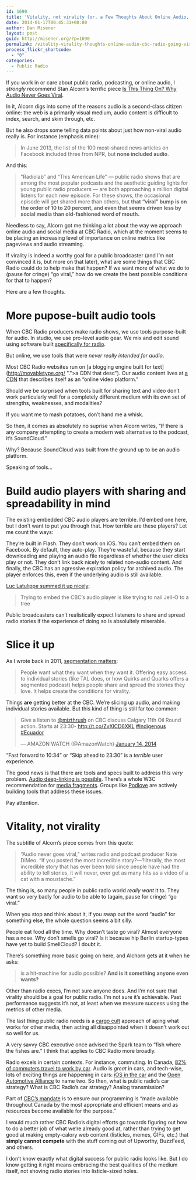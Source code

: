 ```yaml
---
id: 1690
title: 'Vitality, not virality (or, a Few Thoughts About Online Audio, CBC Radio, and &#8220;Going Viral&#8221;)'
date: 2014-01-17T00:45:31+00:00
author: Dan Misener
layout: post
guid: http://misener.org/?p=1690
permalink: /vitality-virality-thoughts-online-audio-cbc-radio-going-viral/
process_flickr_shortcode:
  - "0"
categories:
  - Public Radio
---
```

If you work in or care about public radio, podcasting, or online audio, I _strongly_ recommend Stan Alcorn&#8217;s terrific piece [Is This Thing On? Why Audio Never Goes Viral](http://digg.com/originals/why-audio-never-goes-viral).

In it, Alcorn digs into some of the reasons audio is a second-class citizen online: the web is a primarily visual medium, audio content is difficult to index, search, and skim through, etc.

But he also drops some telling data points about just how non-viral audio really is. For instance (emphasis mine):

> In June 2013, the list of the 100 most-shared news articles on Facebook included three from NPR, but **none included audio**.

And this:

> “Radiolab” and “This American Life” — public radio shows that are among the most popular podcasts and the aesthetic guiding lights for young public radio producers — are both approaching a million digital listens for each new episode. For these shows, the occasional episode will get shared more than others, but **that “viral” bump is on the order of 10 to 20 percent, and even that seems driven less by social media than old-fashioned word of mouth.**

Needless to say, Alcorn got me thinking a lot about the way we approach online audio and social media at CBC Radio, which at the moment seems to be placing an increasing level of importance on online metrics like pageviews and audio streaming.

If virality is indeed a worthy goal for a public broadcaster (and I&#8217;m not convinced it is, but more on that later), what are some things that CBC Radio could do to help make that happen? If we want more of what we do to (pause for cringe) &#8220;go viral,&#8221; how do we create the best possible conditions for that to happen?

Here are a few thoughts.

# More pupose-built audio tools

When CBC Radio producers make radio shows, we use tools purpose-built for audio. In studio, we use pro-level audio gear. We mix and edit sound using software built [specifically for radio](http://www.dalet.com/radio-suite).

But online, we use tools that were _never really intended for audio_.

Most CBC Radio websites run on [a blogging engine built for text](http://movabletype.org/ ".">a CDN</a> that desc"). Our audio content lives at [a CDN](http://theplatform.com/ "online video platform.") that describes itself as an &#8220;online video platform.&#8221;

Should we be surprised when tools built for sharing text and video don&#8217;t work particularly well for a completely different medium with its own set of strengths, weaknesses, and modalities?

If you want me to mash potatoes, don&#8217;t hand me a whisk.

So then, it comes as absolutely no suprise when Alcorn writes, &#8220;If there is any company attempting to create a modern web alternative to the podcast, it’s SoundCloud.&#8221;

Why? Because SoundCloud was built from the ground up to be an audio platform.

Speaking of tools&#8230;

# Build audio players with sharing and spreadability in mind

The existing embedded CBC audio players are terrible. I&#8217;d embed one here, but I don&#8217;t want to put you through that. How terrible are these players? Let me count the ways:

They&#8217;re built in Flash. They don&#8217;t work on iOS. You can&#8217;t embed them on Facebook. By default, they auto-play. They&#8217;re wasteful, because they start downloading and playing an audio file regardless of whether the user clicks play or not. They don&#8217;t link back nicely to related non-audio content. And finally, the CBC has an agressive expiration policy for archived audio. The player enforces this, even if the underlying audio is still available.

[Luc Latulippe summed it up nicely](http://blog.drawn.ca/post/26632379737/yesterday-on-cbcs-q-jian-ghomeshi-interviewed):

> Trying to embed the CBC’s audio player is like trying to nail Jell-O to a tree

Public broadcasters can&#8217;t realistically expect listeners to share and spread radio stories if the experience of doing so is absolultely miserable.

# Slice it up

As I wrote back in 2011, [segmentation matters](http://misener.org/segmentation-matters/):

> People want what they want when they want it. Offering easy access to individual stories (like TAL does, or how Quirks and Quarks offers a segmented podcast) helps people share and spread the stories they love. It helps create the conditions for virality.

Things **are** getting better at the CBC. We&#8217;re slicing up audio, and making individual stories available. But this kind of thing is still far too common:

<blockquote class="twitter-tweet" lang="en">
  <p>
    Give a listen to <a href="https://twitter.com/mizthrush">@mizthrush</a> on CBC discuss Calgary 11th Oil Round action. Starts at 23:30- <a href="http://t.co/ZvXlCD6XKL">http://t.co/ZvXlCD6XKL</a> <a href="https://twitter.com/search?q=%23Indigenous&src=hash">#Indigenous</a> <a href="https://twitter.com/search?q=%23Ecuador&src=hash">#Ecuador</a>
  </p>
  
  <p>
    &mdash; AMAZON WATCH (@AmazonWatch) <a href="https://twitter.com/AmazonWatch/statuses/423160355612020736">January 14, 2014</a>
  </p>
</blockquote>



&#8220;Fast forward to 10:34&#8221; or &#8220;Skip ahead to 23:30&#8221; is a _terrible_ user experience.

The good news is that there are tools and specs built to address this _very_ problem. [Audio deep-linking is possible](http://davatron5000.github.io/TimeJump/). There&#8217;s a whole W3C recommendation for [media fragments](http://www.w3.org/TR/media-frags/). Groups like [Podlove](http://podlove.org/) are actively building tools that address these issues.

Pay attention.

# Vitality, not virality

The subtitle of Alcorn&#8217;s piece comes from this quote:

> “Audio never goes viral,” writes radio and podcast producer Nate DiMeo. “If you posted the most incredible story?—?literally, the most incredible story that has ever been told since people have had the ability to tell stories, it will never, ever get as many hits as a video of a cat with a moustache.”

The thing is, so many people in public radio world _really want_ it to. They want so very badly for audio to be able to (again, pause for cringe) &#8220;go viral.&#8221;

When you stop and think about it, if you swap out the word &#8220;audio&#8221; for something else, the whole question seems a bit silly.

People eat food all the time. Why doesn&#8217;t taste go viral? Almost everyone has a nose. Why don&#8217;t smells go viral? Is it because hip Berlin startup-types have yet to build SmellCloud? I doubt it.

There&#8217;s something more basic going on here, and Alchorn gets at it when he asks:

> is a hit-machine for audio possible? **And is it something anyone even wants?**

Other than radio execs, I&#8217;m not sure anyone does. And I&#8217;m not sure that virality should be a goal for public radio. I&#8217;m not sure it&#8217;s achievable. Past performance suggests it&#8217;s not, at least when we measure success using the metrics of other media.

The last thing public radio needs is a [cargo cult](http://en.wikipedia.org/wiki/Cargo_cult) approach of aping what works for other media, then acting all disappointed when it doesn&#8217;t work out so well for us.

A very savvy CBC executive once advised the Spark team to &#8220;fish where the fishes are.&#8221; I think that applies to CBC Radio more broadly.

Radio excels in certain contexts. For instance, commuting. In Canada, [82% of commuters travel to work by car](http://www.statcan.gc.ca/daily-quotidien/110824/dq110824b-eng.htm). Audio is _great_ in cars, and tech-wise, lots of exciting things are happening in cars: [iOS in the car](http://en.wikipedia.org/wiki/IOS_in_the_Car) and the [Open Automotive Alliance](http://www.openautoalliance.net/#about) to name two. So then, what is public radio&#8217;s car strategy? What is CBC Radio&#8217;s car strategy? Analog transmission?

Part of [CBC&#8217;s mandate](http://www.cbc.radio-canada.ca/en/explore/mandate/ "made available throughout Canada by the most appropriate and efficient means and as resources become available for the purpose.") is to ensure our programming is &#8220;made available throughout Canada by the most appropriate and efficient means and as resources become available for the purpose.&#8221;

I would much rather CBC Radio&#8217;s digital efforts go towards figuring out how to do a better job of what we&#8217;re already good at, rather than trying to get good at making empty-calory web content (listicles, memes, GIFs, etc.) that **simply cannot compete** with the stuff coming out of Upworthy, BuzzFeed, and others.

I don&#8217;t know exactly what digital success for public radio looks like. But I do know getting it right means embracing the best qualities of the medium itself, not shoving radio stories into listicle-sized holes.